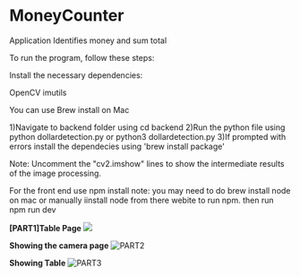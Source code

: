 # MoneyCounter
Application Identifies money and sum total

To run the program, follow these steps:

Install the necessary dependencies:

OpenCV
imutils

You can use Brew install on Mac

1)Navigate to backend folder using cd backend
2)Run the python file using python dollardetection.py or python3 dollardetection.py
3)If prompted with errors install the dependecies using 'brew install package'  

Note: Uncomment the "cv2.imshow" lines to show the intermediate results of the image processing. 

For the front end use npm install
note: you may need to do brew install node on mac or manually iinstall node from there webite to run npm.
then run npm run dev

**[PART1]Table Page**
![](https://github.com/GerardoGarduno/MoneyCounter/assets/48225150/9a6c67af-8deb-41fc-8fd1-3d3c7b046cde)

**Showing the camera page**
![PART2](https://github.com/GerardoGarduno/MoneyCounter/assets/48225150/0c710b0b-9303-49ba-9e41-aa54951fc40e)

**Showing Table**
![PART3](https://github.com/GerardoGarduno/MoneyCounter/assets/48225150/2158184c-c515-4df9-9649-6ed6198d6b18)
